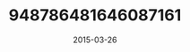 ---
title: "948786481646087161"
cover: "2015-03-26 09.56.24 948786481646087161_46248401"
photo: "2015-03-26 09.56.24 948786481646087161_46248401"
date: "2015-03-26"
type: "photo"
---